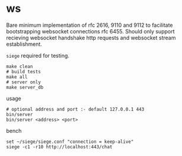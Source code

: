 # ws
Bare minimum implementation of rfc 2616, 9110 and 9112 to facilitate bootstrapping websocket connections rfc 6455. Should only support recieving websocket handshake http requests and websocket stream establishment.

`siege` required for testing.

```console
make clean
# build tests
make all
# server only
make server_db
```
usage
```console
# optional address and port :- default 127.0.0.1 443
bin/server
bin/server <address> <port>
```
bench
```
set ~/siege/siege.conf "connection = keep-alive"
siege -c1 -r10 http://localhost:443/chat
```
